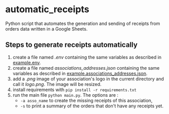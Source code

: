 # automatic_receipts

Python script that automates the generation and sending of receipts from orders data written in a Google Sheets.

## Steps to generate receipts automatically

1. create a file named *.env* containing the same variables as described in [example.env](/example.env).
2. create a file named *associations_addresses.json* containing the same variables as described in [example.associations_addresses.json](example.associations_addresses.json).
3. add a *.png* image of your association's logo in the current directory and call it *logo.png*. The image will be resized.
4. install requirements with `pip install -r requirements.txt`
5. run the main file `python main.py`. The options are :
   - `-a asso_name` to create the missing receipts of this association,
   - `-s` to print a summary of the orders that don't have any receipts yet.
